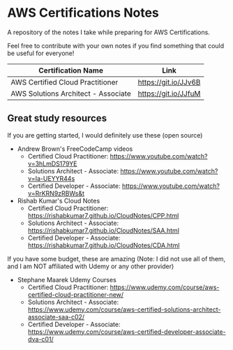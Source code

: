 # AWS Certifications Notes
A repository of the notes I take while preparing for AWS Certifications.

Feel free to contribute with your own notes if you find something that could be useful for everyone!

| Certification Name               	| Link 	|
|----------------------------------|:------:|
| AWS Certified Cloud Practitioner 	| https://git.io/JJv6B |
| AWS Solutions Architect - Associate | https://git.io/JJfuM |

## Great study resources
If you are getting started, I would definitely use these (open source)
* Andrew Brown's FreeCodeCamp videos
  * Certified Cloud Practitioner: https://www.youtube.com/watch?v=3hLmDS179YE
  * Solutions Architect - Associate: https://www.youtube.com/watch?v=Ia-UEYYR44s
  * Certified Developer - Associate: https://www.youtube.com/watch?v=RrKRN9zRBWs&t
* Rishab Kumar's Cloud Notes
  * Certified Cloud Practitioner: https://rishabkumar7.github.io/CloudNotes/CPP.html
  * Solutions Architect - Associate: https://rishabkumar7.github.io/CloudNotes/SAA.html
  * Certified Developer - Associate: https://rishabkumar7.github.io/CloudNotes/CDA.html
 
If you have some budget, these are amazing (Note: I did not use all of them, and I am NOT affiliated with Udemy or any other provider)
* Stephane Maarek Udemy Courses
  * Certified Cloud Practitioner: https://www.udemy.com/course/aws-certified-cloud-practitioner-new/
  * Solutions Architect - Associate: https://www.udemy.com/course/aws-certified-solutions-architect-associate-saa-c02/
  * Certified Developer - Associate: https://www.udemy.com/course/aws-certified-developer-associate-dva-c01/
